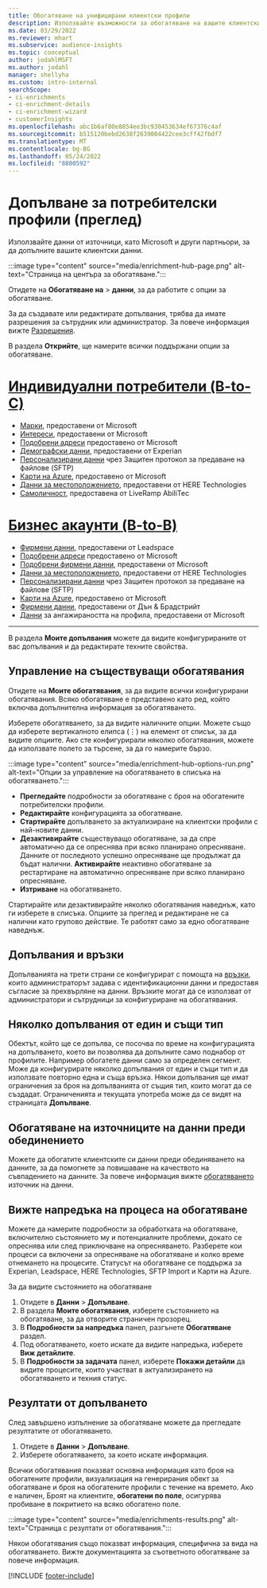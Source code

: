 ```yaml
---
title: Обогатяване на унифицирани клиентски профили
description: Използвайте възможности за обогатяване на вашите клиентски данни.
ms.date: 03/29/2022
ms.reviewer: mhart
ms.subservice: audience-insights
ms.topic: conceptual
author: jodahlMSFT
ms.author: jodahl
manager: shellyha
ms.custom: intro-internal
searchScope:
- ci-enrichments
- ci-enrichment-details
- ci-enrichment-wizard
- customerInsights
ms.openlocfilehash: abc1b6af80e8854ee3bc930453634ef67376c4af
ms.sourcegitcommit: b515120bebd2638f2639004422cee3cff42fbdf7
ms.translationtype: MT
ms.contentlocale: bg-BG
ms.lasthandoff: 05/24/2022
ms.locfileid: "8800592"
---
```

# <a name="enrichment-for-customer-profiles-preview"></a>Допълване за потребителски профили (преглед)

Използвайте данни от източници, като Microsoft и други партньори, за да допълните вашите клиентски данни.

:::image type="content" source="media/enrichment-hub-page.png" alt-text="Страница на центъра за обогатяване.":::

Отидете на **Обогатяване на** > **данни**, за да работите с опции за обогатяване.  

За да създавате или редактирате допълвания, трябва да имате разрешения за сътрудник или администратор. За повече информация вижте [Разрешения](permissions.md).

В раздела **Открийте**, ще намерите всички поддържани опции за обогатяване.

# <a name="individual-consumers-b-to-c"></a>[Индивидуални потребители (B-to-C)](#tab/b2c)

- [Марки](enrichment-microsoft.md), предоставени от Microsoft
- [Интереси](enrichment-microsoft.md), предоставени от Microsoft
- [Подобрени адреси](enrichment-enhanced-addresses.md) предоставено от Microsoft 
- [Демографски данни](enrichment-experian.md), предоставени от Experian
- [Персонализирани данни](enrichment-SFTP-custom-import.md) чрез Защитен протокол за предаване на файлове (SFTP) 
- [Карти на Azure](enrichment-azure-maps.md), предоставено от Microsoft
- [Данни за местоположението](enrichment-here.md), предоставени от HERE Technologies 
- [Самоличност](enrichment-liveramp.md), предоставена от LiveRamp AbiliTec

# <a name="business-accounts-b-to-b"></a>[Бизнес акаунти (B-to-B)](#tab/b2b)

- [Фирмени данни](enrichment-leadspace.md), предоставени от Leadspace
- [Подобрени адреси](enrichment-enhanced-addresses.md) предоставено от Microsoft 
- [Подобрени фирмени данни](enrichment-enhanced-company-data.md), предоставени от Microsoft
- [Данни за местоположението](enrichment-here.md), предоставени от HERE Technologies 
- [Персонализирани данни](enrichment-SFTP-custom-import.md) чрез Защитен протокол за предаване на файлове (SFTP) 
- [Карти на Azure](enrichment-azure-maps.md), предоставено от Microsoft
- [Фирмени данни](enrichment-dnb.md), предоставени от Дън & Брадстрийт
- [Данни](enrichment-office.md) за ангажираността на профила, предоставени от Microsoft

---

В раздела **Моите допълвания** можете да видите конфигурираните от вас допълвания и да редактирате техните свойства.

## <a name="manage-existing-enrichments"></a>Управление на съществуващи обогатявания

Отидете на **Моите обогатявания**, за да видите всички конфигурирани обогатявания. Всяко обогатяване е представено като ред, който включва допълнителна информация за обогатяването.

Изберете обогатяването, за да видите наличните опции. Можете също да изберете вертикалното елипса (&vellip;) на елемент от списък, за да видите опциите. Ако сте конфигурирали няколко обогатявания, можете да използвате полето за търсене, за да го намерите бързо.

:::image type="content" source="media/enrichment-hub-options-run.png" alt-text="Опции за управление на обогатяването в списъка на обогатяването.":::

- **Прегледайте** подробности за обогатяване с броя на обогатените потребителски профили.
- **Редактирайте** конфигурацията за обогатяване.
- **Стартирайте** допълването за актуализиране на клиентски профили с най-новите данни.
- **Дезактивирайте** съществуващо обогатяване, за да спре автоматично да се опреснява при всяко планирано опресняване. Данните от последното успешно опресняване ще продължат да бъдат налични. **Активирайте** неактивно обогатяване за рестартиране на автоматично опресняване при всяко планирано опресняване.
- **Изтриване** на обогатяването.

Стартирайте или дезактивирайте няколко обогатявания наведнъж, като ги изберете в списъка. Опциите за преглед и редактиране не са налични като групово действие. Те работят само за едно обогатяване наведнъж.

## <a name="enrichments-and-connections"></a>Допълвания и връзки

Допълванията на трети страни се конфигурират с помощта на [връзки](connections.md), които администраторът задава с идентификационни данни и предоставя съгласие за прехвърляне на данни. Връзките могат да се използват от администратори и сътрудници за конфигуриране на обогатявания.  

## <a name="multiple-enrichments-of-the-same-type"></a>Няколко допълвания от един и същи тип

Обектът, който ще се допълва, се посочва по време на конфигурацията на допълването, което ви позволява да допълните само поднабор от профилите. Например обогатете данни само за определен сегмент. Може да конфигурирате няколко допълвания от един и същи тип и да използвате повторно една и съща връзка. Някои допълвания ще имат ограничения за броя на допълванията от същия тип, които могат да се създадат. Ограниченията и текущата употреба може да се видят на страницата **Допълване**.

## <a name="enrich-data-sources-before-unification"></a>Обогатяване на източниците на данни преди обединението

Можете да обогатите клиентските си данни преди обединяването на данните, за да помогнете за повишаване на качеството на съвпадението на данните. За повече информация вижте [обогатяването](data-sources-enrichment.md) източник на данни.

## <a name="see-the-progress-of-the-enrichment-process"></a>Вижте напредъка на процеса на обогатяване

Можете да намерите подробности за обработката на обогатяване, включително състоянието му и потенциалните проблеми, докато се опреснява или след приключване на опресняването. Разберете кои процеси са включени за опресняване на обогатяване и колко време отнемането на процесите. Статусът на обогатяване се поддържа за Experian, Leadspace, HERE Technologies, SFTP Import и Карти на Azure.

За да видите състоянието на обогатяване

1. Отидете в **Данни** > **Допълване**. 
1. В раздела **Моите обогатявания**, изберете състоянието на обогатяване, за да отворите страничен прозорец. 
1. В **Подробности за напредъка** панел, разгънете **Обогатяване** раздел. 
1. Под обогатяването, което искате да видите напредъка, изберете **Виж детайлите**. 
1. В **Подробности за задачата** панел, изберете **Покажи детайли** да видите процесите, които участват в актуализирането на обогатяването и техния статус. 

## <a name="enrichment-results"></a>Резултати от допълването

След завършено изпълнение за обогатяване можете да прегледате резултатите от обогатяването.

1. Отидете в **Данни** > **Допълване**. 
1. Изберете обогатяването, за което искате информация.

Всички обогатявания показват основна информация като броя на обогатените профили, визуализация на генерирания обект за обогатяване и броя на обогатените профили с течение на времето. Ако е наличен, Броят на клиентите, **обогатени по поле**, осигурява пробиване в покритието на всяко обогатено поле.

:::image type="content" source="media/enrichments-results.png" alt-text="Страница с резултати от обогатявания.":::

Някои обогатявания също показват информация, специфична за вида на обогатяването. Вижте документацията за съответното обогатяване за повече информация.


[!INCLUDE [footer-include](includes/footer-banner.md)]
